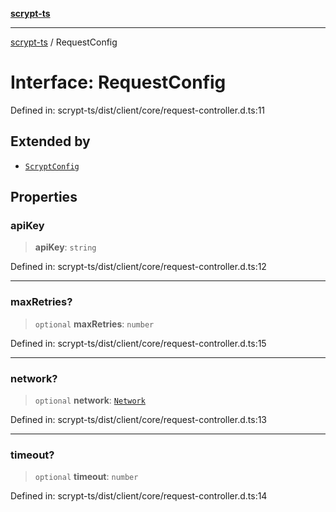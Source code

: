 [**scrypt-ts**](../README.md)

***

[scrypt-ts](../globals.md) / RequestConfig

# Interface: RequestConfig

Defined in: scrypt-ts/dist/client/core/request-controller.d.ts:11

## Extended by

- [`ScryptConfig`](ScryptConfig.md)

## Properties

### apiKey

> **apiKey**: `string`

Defined in: scrypt-ts/dist/client/core/request-controller.d.ts:12

***

### maxRetries?

> `optional` **maxRetries**: `number`

Defined in: scrypt-ts/dist/client/core/request-controller.d.ts:15

***

### network?

> `optional` **network**: [`Network`](../@scrypt-inc/bsv/namespaces/Networks/interfaces/Network.md)

Defined in: scrypt-ts/dist/client/core/request-controller.d.ts:13

***

### timeout?

> `optional` **timeout**: `number`

Defined in: scrypt-ts/dist/client/core/request-controller.d.ts:14

